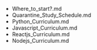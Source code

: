 - Where_to_start?.md
- Quarantine_Study_Schedule.md
- Python_Curriculum.md
- Javascript_Curriculum.md
- Reactjs_Curriculum.md
- Nodejs_Curriculum.md
